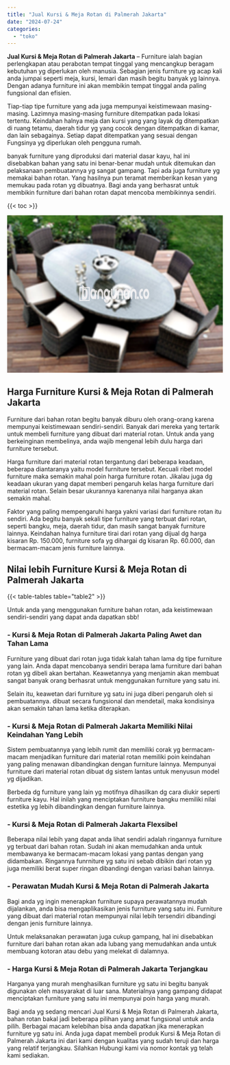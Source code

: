 ```yaml
---
title: "Jual Kursi & Meja Rotan di Palmerah Jakarta"
date: "2024-07-24"
categories: 
  - "toko"
---
```


**Jual Kursi & Meja Rotan di Palmerah Jakarta** – Furniture ialah bagian perlengkapan atau perabotan tempat tinggal yang mencangkup beragam kebutuhan yg diperlukan oleh manusia. Sebagian jenis furniture yg acap kali anda jumpai seperti meja, kursi, lemari dan masih begitu banyak yg lainnya. Dengan adanya furniture ini akan membikin tempat tinggal anda paling fungsional dan efisien.

Tiap-tiap tipe furniture yang ada juga mempunyai keistimewaan masing-masing. Lazimnya masing-masing furniture ditempatkan pada lokasi tertentu. Keindahan halnya meja dan kursi yang yang layak dg ditempatkan di ruang tetamu, daerah tidur yg yang cocok dengan ditempatkan di kamar, dan lain sebagainya. Setiap dapat ditempatkan yang sesuai dengan Fungsinya yg diperlukan oleh pengguna rumah.

banyak furniture yang diproduksi dari material dasar kayu, hal ini disebabkan bahan yang satu ini benar-benar mudah untuk ditemukan dan pelaksanaan pembuatannya yg sangat gampang. Tapi ada juga furniture yg memakai bahan rotan. Yang hasilnya pun teramat memberikan kesan yang memukau pada rotan yg dibuatnya. Bagi anda yang berhasrat untuk membikin furniture dari bahan rotan dapat mencoba membikinnya sendiri.

{{< toc >}}

![Jual Kursi & Meja Rotan di Palmerah Jakarta](/images/kursi-meja-rotan-murah10.png)

## Harga Furniture Kursi & Meja Rotan di Palmerah Jakarta

Furniture dari bahan rotan begitu banyak diburu oleh orang-orang karena mempunyai keistimewaan sendiri-sendiri. Banyak dari mereka yang tertarik untuk membeli furniture yang dibuat dari material rotan. Untuk anda yang berkeinginan membelinya, anda wajib mengenal lebih dulu harga dari furniture tersebut.

Harga furniture dari material rotan tergantung dari beberapa keadaan, beberapa diantaranya yaitu model furniture tersebut. Kecuali ribet model furniture maka semakin mahal poin harga furniture rotan. Jikalau juga dg keadaan ukuran yang dapat memberi pengaruh kelas harga furniture dari material rotan. Selain besar ukurannya karenanya nilai harganya akan semakin mahal.

Faktor yang paling mempengaruhi harga yakni variasi dari furniture rotan itu sendiri. Ada begitu banyak sekali tipe furniture yang terbuat dari rotan, seperti bangku, meja, daerah tidur, dan masih sangat banyak furniture lainnya. Keindahan halnya furniture tirai dari rotan yang dijual dg harga kisaran Rp. 150.000, furniture sofa yg dihargai dg kisaran Rp. 60.000, dan bermacam-macam jenis furniture lainnya.

## Nilai lebih Furniture Kursi & Meja Rotan di Palmerah Jakarta

{{< table-tables table="table2" >}}

Untuk anda yang menggunakan furniture bahan rotan, ada keistimewaan sendiri-sendiri yang dapat anda dapatkan sbb!

### \- Kursi & Meja Rotan di Palmerah Jakarta Paling Awet dan Tahan Lama

Furniture yang dibuat dari rotan juga tidak kalah tahan lama dg tipe furniture yang lain. Anda dapat mencobanya sendiri berapa lama furniture dari bahan rotan yg dibeli akan bertahan. Keawetannya yang menjamin akan membuat sangat banyak orang berhasrat untuk menggunakan furniture yang satu ini.

Selain itu, keawetan dari furniture yg satu ini juga diberi pengaruh oleh si pembuatannya. dibuat secara fungsional dan mendetail, maka kondisinya akan semakin tahan lama ketika diterapkan.

### \- Kursi & Meja Rotan di Palmerah Jakarta Memiliki Nilai Keindahan Yang Lebih

Sistem pembuatannya yang lebih rumit dan memiliki corak yg bermacam-macam menjadikan furniture dari material rotan memiliki poin keindahan yang paling menawan dibandingkan dengan furniture lainnya. Mempunyai furniture dari material rotan dibuat dg sistem lantas untuk menyusun model yg dijadikan.

Berbeda dg furniture yang lain yg motifnya dihasilkan dg cara diukir seperti furniture kayu. Hal inilah yang menciptakan furniture bangku memiliki nilai estetika yg lebih dibandingkan dengan furniture lainnya.

### \- Kursi & Meja Rotan di Palmerah Jakarta Flexsibel

Beberapa nilai lebih yang dapat anda lihat sendiri adalah ringannya furniture yg terbuat dari bahan rotan. Sudah ini akan memudahkan anda untuk membawanya ke bermacam-macam lokasi yang pantas dengan yang didambakan. Ringannya funrniture yg satu ini sebab dibikin dari rotan yg juga memiliki berat super ringan dibandingi dengan variasi bahan lainnya.

### \- Perawatan Mudah Kursi & Meja Rotan di Palmerah Jakarta

Bagi anda yg ingin menerapkan furniture supaya perawatannya mudah dijalankan, anda bisa mengaplikasikan jenis furniture yang satu ini. Furniture yang dibuat dari material rotan mempunyai nilai lebih tersendiri dibandingi dengan jenis furniture lainnya.

Untuk melaksanakan perawatan juga cukup gampang, hal ini disebabkan furniture dari bahan rotan akan ada lubang yang memudahkan anda untuk membuang kotoran atau debu yang melekat di dalamnya.

### \- Harga Kursi & Meja Rotan di Palmerah Jakarta Terjangkau

Harganya yang murah menghasilkan furniture yg satu ini begitu banyak digunakan oleh masyarakat di luar sana. Materialnya yang gampang didapat menciptakan furniture yang satu ini mempunyai poin harga yang murah.

Bagi anda yg sedang mencari Jual Kursi & Meja Rotan di Palmerah Jakarta, bahan rotan bakal jadi beberapa pilihan yang amat fungsional untuk anda pilih. Berbagai macam kelebihan bisa anda dapatkan jika menerapkan furniture yg satu ini. Anda juga dapat membeli produk Kursi & Meja Rotan di Palmerah Jakarta ini dari kami dengan kualitas yang sudah teruji dan harga yang relatif terjangkau. Silahkan Hubungi kami via nomor kontak yg telah kami sediakan.
